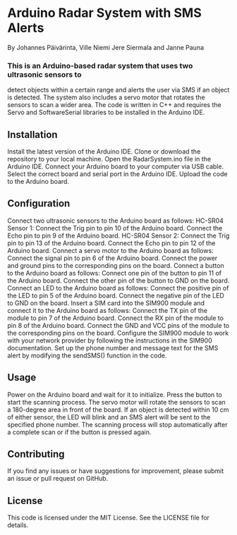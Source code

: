 # Arduino Radar System with SMS Alerts
By Johannes Päivärinta, Ville Niemi Jere Siermala and Janne Pauna

### This is an Arduino-based radar system that uses two ultrasonic sensors to 
detect objects within a certain range and alerts the user via SMS if an object 
is detected. The system also includes a servo motor that rotates the sensors to 
scan a wider area. The code is written in C++ and requires the Servo and 
SoftwareSerial libraries to be installed in the Arduino IDE.

## Installation
Install the latest version of the Arduino IDE.
Clone or download the repository to your local machine.
Open the RadarSystem.ino file in the Arduino IDE.
Connect your Arduino board to your computer via USB cable.
Select the correct board and serial port in the Arduino IDE.
Upload the code to the Arduino board.

## Configuration
Connect two ultrasonic sensors to the Arduino board as follows:
HC-SR04 Sensor 1:
Connect the Trig pin to pin 10 of the Arduino board.
Connect the Echo pin to pin 9 of the Arduino board.
HC-SR04 Sensor 2:
Connect the Trig pin to pin 13 of the Arduino board.
Connect the Echo pin to pin 12 of the Arduino board.
Connect a servo motor to the Arduino board as follows:
Connect the signal pin to pin 6 of the Arduino board.
Connect the power and ground pins to the corresponding pins on the board.
Connect a button to the Arduino board as follows:
Connect one pin of the button to pin 11 of the Arduino board.
Connect the other pin of the button to GND on the board.
Connect an LED to the Arduino board as follows:
Connect the positive pin of the LED to pin 5 of the Arduino board.
Connect the negative pin of the LED to GND on the board.
Insert a SIM card into the SIM900 module and connect it to the Arduino board as follows:
Connect the TX pin of the module to pin 7 of the Arduino board.
Connect the RX pin of the module to pin 8 of the Arduino board.
Connect the GND and VCC pins of the module to the corresponding pins on the board.
Configure the SIM900 module to work with your network provider by following the instructions in the SIM900 documentation.
Set up the phone number and message text for the SMS alert by modifying the sendSMS() function in the code.

## Usage
Power on the Arduino board and wait for it to 
initialize. Press the button to start the scanning process.
The servo motor will rotate the sensors to 
scan a 180-degree area in front of the board.
If an object is detected within 10 cm of either 
sensor, the LED will blink and an SMS alert will
be sent to the specified phone number. The scanning 
process will stop automatically after a complete scan or 
if the button is pressed again.

## Contributing
If you find any issues or have suggestions for improvement, please submit an issue or pull request on GitHub.

## License
This code is licensed under the MIT License. See the LICENSE file for details.
